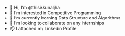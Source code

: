 - 👋 Hi, I’m @thisiskunaljha
- 👀 I’m interested in Competitive Programming 
- 🌱 I’m currently learning Data Structure and Algorithms 
- 💞️ I’m looking to collaborate on any internships
- 📫 I attached my Linkedin Profile

<!---
thisiskunaljha/thisiskunaljha is a ✨ special ✨ repository because its `README.md` (this file) appears on your GitHub profile.
You can click the Preview link to take a look at your changes.
--->
